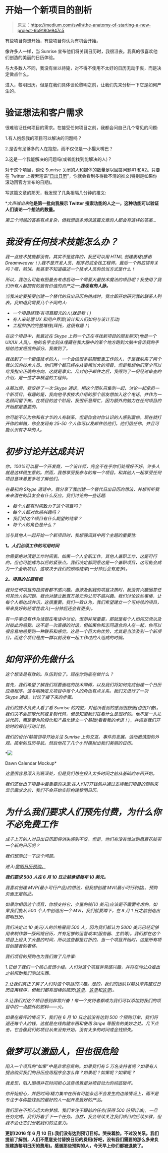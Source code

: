 # 开始一个新项目的剖析

> 原文：<https://medium.com/swlh/the-anatomy-of-starting-a-new-project-6b9180e947c5>

有些项目你想开始，有些项目你认为有机会开始。

像许多人一样，当 Sunrise 宣布他们将关闭日历时，我很沮丧。我真的很喜欢他们创造的美丽的日历体验。

与大多数人不同，我没有坐以待毙，对不得不使用不太好的日历无动于衷，而是决定做点什么。

进入，黎明日历。但是在我们具体谈论黎明之前，让我们先来分析一下它是如何产生的。

# 验证想法和客户需求

很难验证任何项目的需求。在接受任何项目之前，我都会问自己几个常见的问题:

1.有人抱怨我的项目可以解决的问题吗？

2.是否有足够多的人在抱怨，而不仅仅是一小撮大嘴巴？

3.这是一个我能解决的问题吗(或者能找到能解决的人)？

对于这个项目，谈论 Sunrise 关闭的人和媒体的数量足以回答问题#1 和#2。只要在 Twitter 上搜索短语“[日出日历](https://twitter.com/search?f=tweets&vertical=default&q=sunrise%20calendar&src=typd)”，你就会看到多得数不清的推文(特别是如果你滚动回官方宣布的日期)。

写这篇文章的那天，我发现了几条相隔几分钟的推文:

**大声喊出来*[](https://medium.com/u/a02dd1574d08?source=post_page-----6b9180e947c5--------------------------------)**他是第一批向我展示 Twitter 搜索功能的人之一，这种功能可以验证人们谈论一个想法的数量。**

*第三个问题的答案有点复杂，但我想很多阅读这篇文章的人都会有这样的答案…*

# *我没有任何技术技能怎么办？*

*我一点技术技能都没有。其实不是这样的，我还可以用 HTML 创建表格(感谢 Dreamweaver！).我不是开发人员、程序员或全栈工程师。最后一个和煎饼有关吗？嗯，煎饼。我甚至不知道描述一个技术人员的恰当方式是什么！*

*所以，我怎么可能有胆量去考虑启动一个需要大量技术魔法的项目呢？我使用了我们所有人都拥有的最有价值的资产之一:**我现有的人脉。***

*当我决定要接受创建一个替代的日出日历的挑战时，我立即开始研究我的联系人列表。我知道我需要几个不同的人:*

*   *一个项目经理/有项目眼光的人(就是我！)*
*   *有人来处理 UX 和用户界面(设计和人们如何与设计互动)*
*   *工程煎饼的完整堆栈(拜托，这很有趣！)*

*在这个项目中，我最近在 Skype 上和一个正在寻找新项目的朋友聊天(他是一个 UX/UI 人员)。他的名字立刻从埋藏在我大脑中的某个地方跑到大脑中告诉我的手指给他发短信的部分。我做到了。*

*我找到了一个更懂技术的人，一个会做很多前期繁重工作的人，于是我联系了两个我认识的技术人员。他们两个都已经在从事相当大的项目，但是我想他们至少可以给我指出正确的方向。这就是事实。几封电子邮件之后，我得到了一份经过审查的介绍，是一位才华横溢的工程师。*

*从那以后，我安排了一次 Skype 通话，把这个团队召集到一起，讨论一起承担一个新项目。有趣的是，我向他寻求技术介绍的那个朋友想加入这个电话，并作为一名顾问留下来。在项目的这个阶段，我很乐意帮忙，因为额外的脑力在任何项目的开始都是重要的。*

*你可能不认为你和有才华的人有联系，但是你会对你认识的人感到震惊。现在就打开你的邮箱，你会发现有 25-50 个人你可以发邮件给他们，他们信任你，并且可能认识有才华的人。*

# *初步讨论并达成共识*

*你，100%可以雇一个开发商，一个设计师，完全不在乎你们处得好不好。许多人就是这样做生意的。然而，我想享受我参与的每一个项目。和其他人一起享受任何项目意味着更多地了解他们。*

*在最初的 Skype 通话中，我分享了我创建一个替代日出日历的想法，并想听听我未来潜在的队友会有什么反应。我们讨论的一些话题:*

*   *每个人都有时间致力于这个项目吗？*
*   *每个人都对此感兴趣吗？*
*   *我们对这个项目有什么期望的结果？*
*   *每个人的角色是什么？*

*当与其他人一起开始一个新项目时，我想强调其中两个主题的重要性:*

***1。人们必须工作的可用时间***

*你需要绝对清楚工作时间表。如果一个人全职工作，其他人兼职工作，这是可行的，但也可能成为以后的紧张点。我们决定都同意这是一个兼职项目，这可能会成为一个全职项目，这取决于我们的预购结果(一分钟后会有更多)。*

***2。项目的长期目标***

*我对任何项目的投资者都不感兴趣。当涉及到我的项目决策时，我没有兴趣回答任何其他人的问题。我也对建立数百万美元的公司不感兴趣。我们讨论这些事情，让每个人都达成共识，这很重要。我们一致认为，我们希望建立一个可持续的项目，带来良好的经常性收入(一分钟后还会有更多)。*

*有一件事没有作为话题在电话中讨论，但却非常重要，那就是每个人如何交流以及对彼此的感受。这不是一次直接的对话，但如果你和志同道合的人在一起，你可以很容易地感受到一种联系和感觉。这是一个巨大的优势，尤其是当涉及到一个新项目，而这个项目是由一群以前没有一起工作过的人组成的时候。*

# *如何评价先做什么*

*这个想法是有效的。队伍到位了。现在你到底在做什么？*

*首先，我们希望了解我们将要面临的技术障碍，以及我们将如何完成创建一个日历应用程序。这与明确定义项目中每个人的角色有点关系。我们又进行了一次 Skype 通话，讨论了接下来的步骤。*

*我们的技术负责人看了看 Sunrise 的内脏，对他所看到的感到很舒服(也很兴奋)。我们决不会抓取代码或复制代码，但是知道我们在看什么是很好的。他不是一头扎进代码，而是要为阶段化和产品化建立一个基础(看看我的术语！)，并调查我们开始时的最佳行动计划。*

*我们的设计/前端领导开始关注 Sunrise 上的交互。事件的发展。活动邀请函的外观。简单的日历导航。然后他花了几个小时模拟出我们美丽的日历。*

*[![](img/11389c93366c81d474e9142663c2fdcb.png)](http://dawnapp.co)

Dawn Calendar Mockup* 

*这里很容易深入到最深处，但是我们想在投入太多时间之前从基础的东西开始。*

*我们还做出了项目中最重要的决定:在人们打开钱包并通过支持我们项目的预购来显示需求之前，我们不会开始实际构建黎明日历。*

# *为什么我们要求人们预先付费，为什么你不必免费工作*

*成千上万的人对日出日历即将消失感到不安。但是，他们有没有难过到愿意花钱买一个新的日历呢？*

*我们想测试一下这个问题。*

*进入:[黎明日历预购。](http://dawnapp.co)*

***我们要求 500 人在 6 月 10 日之前承诺每年 10 美元。***

*我喜欢创建 MVP(最小可行产品)的想法，但我想创建 MVI(最小可行利益)。预购页面正是如此。*

*如果你相信这个项目，你想支持它，少量的钱(10 美元)应该是不需要考虑的。如果我们能从 500 个人中创造出一个 MVI，我们就要蹲下，在 8 月 1 日之前创造出黎明日历。*

*我们决定以 10 美元/人的价格雇佣 500 人，因为我们都认为 5000 美元已经足够用来制作第一版网络日历，并有足够的运营成本(服务器、主机等)。我们都在这个项目上投入了大量的时间，所以这些都是打折的。当一个项目开始时，这是所有项目创建者的奢侈。*

*我们项目的预购也为我们做了几件事:*

*1.它给了我们一个核心反馈小组。人们对这个项目非常感兴趣，并将在向公众推出之前帮助我们测试东西。*

*2.让我们真正了解了人们对这个项目的兴趣。是的，我们的团队以前从未构建过日历应用程序，但我们都有很棒的简历([这里](http://benrabicoff.com)、[这里](https://twitter.com/pfarrar1)和[这里](http://jasondoesstuff.com/about))。*

*3.让我们对这个项目感到非常兴奋！每一个支持者都成为我们可以添加到我们的项目中的一点额外的燃料——火。*

*如果在最坏的情况下，我们在 6 月 10 日之前没有达到 500 个预购订单，我们将退还每个人的钱。这就是在线构建东西和使用 Stripe 等服务的美妙之处。几下点击，它会像我们的项目从来没有开始，没有太多的时间或金钱损失。*

# *做梦可以激励人，但也很危险*

*陷入一个项目的“如果”中是非常容易的。如果我们有 5 万名支持者呢？如果有人提出购买我们的日历应用程序会怎么样？如果呢？如果呢？如果呢？*

*我发现，陷入困境并花时间担心这些场景是对项目动力的彻底破坏。*

*你开始担心，并把时间/精力集中在所有可能永远不会发生的边缘情况上，而不是专注于与你能找到的最好的人一起开发最好的产品。*

*我们现在不担心远大的梦想。我们专注于眼前的任务(获得 500 份预订单)，一旦任务完成，我们将着手下一个任务。当然，我会继续关注我们项目的后续步骤，但我不会让它们分散我们的注意力。*

**更新(2016 年 6 月 10 日):我们没有达到预订目标。哭丧着脸。不过没关系。我们提前了解到，人们不愿意支付替换日历的费用(好吧，没有我们需要的那么多来负担建造黎明日历的费用)。感谢那些预购的人，今天早上你们都被退款了。**